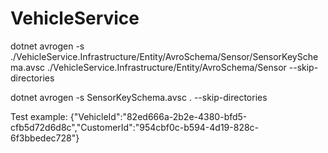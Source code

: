 # VehicleService

dotnet avrogen -s ./VehicleService.Infrastructure/Entity/AvroSchema/Sensor/SensorKeySchema.avsc ./VehicleService.Infrastructure/Entity/AvroSchema/Sensor --skip-directories

dotnet avrogen -s SensorKeySchema.avsc . --skip-directories

Test example:
{"VehicleId":"82ed666a-2b2e-4380-bfd5-cfb5d72d6d8c","CustomerId":"954cbf0c-b594-4d19-828c-6f3bbedec728"}